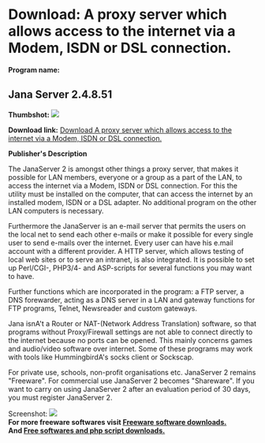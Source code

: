 # Download: A proxy server which allows access to the internet via a Modem, ISDN or DSL connection.

**Program name:**

## Jana Server 2.4.8.51

  
**Thumbshot:** ![](http://www.freewarefiles.com/screenshot/janaserver2_md.gif)   
  
**Download link:** [Download A proxy server which allows access to the internet via a Modem, ISDN or DSL connection.](http://freesoftwares.boysofts.com/Jana-Server_program_22575.html)  
  


**Publisher's Description**  
  


The JanaServer 2 is amongst other things a proxy server, that makes it possible for LAN members, everyone or a group as a part of the LAN, to access the internet via a Modem, ISDN or DSL connection. For this the utility must be installed on the computer, that can access the internet by an installed modem, ISDN or a DSL adapter. No additional program on the other LAN computers is necessary. 

Furthermore the JanaServer is an e-mail server that permits the users on the local net to send each other e-mails or make it possible for every single user to send e-mails over the internet. Every user can have his e.mail account with a different provider. A HTTP server, which allows testing of local web sites or to serve an intranet, is also integrated. It is possible to set up Perl/CGI-, PHP3/4- and ASP-scripts for several functions you may want to have.

Further functions which are incorporated in the program: a FTP server, a DNS forewarder, acting as a DNS server in a LAN and gateway functions for FTP programs, Telnet, Newsreader and custom gateways.

Jana isnA't a Router or NAT-(Network Address Translation) software, so that programs without Proxy/Firewall settings are not able to connect directly to the internet because no ports can be opened. This mainly concerns games and audio/video software over internet. Some of these programs may work with tools like HummingbirdA's socks client or Sockscap.

For private use, schools, non-profit organisations etc. JanaServer 2 remains "Freeware". For commercial use JanaServer 2 becomes "Shareware". If you want to carry on using JanaServer 2 after an evaluation period of 30 days, you must register JanaServer 2.

  
  
Screenshot: ![](http://www.freewarefiles.com/screenshot/janaserver2.gif)   
**For more freeware softwares visit [Freeware software downloads.](http://freesoftwares.boysofts.com/)**   
**And [Free softwares and php script downloads.](http://www.boysofts.com/)**
